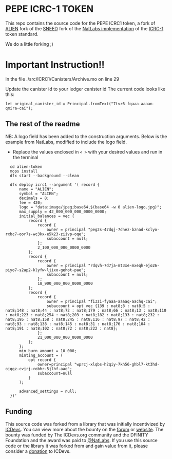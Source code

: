 # PEPE ICRC-1 TOKEN
This repo contains the source code for the PEPE ICRC1 token, 
a fork of [ALIEN](https://github.com/The-Needful-DO-org/alien-token) fork of the [SNEED](https://github.com/icsneed/sneed) fork of the [NatLabs implementation](https://github.com/NatLabs/icrc1) of the [ICRC-1](https://github.com/dfinity/ICRC-1) token standard. 

We do a little forking ;)

# Important Instruction!!

In the file ./src/ICRC1/Canisters/Archive.mo on line 29

Update the canister id to your ledger canister id
The current code looks like this:

    let original_canister_id = Principal.fromText("7tvr6-fqaaa-aaaan-qmira-cai");

## The rest of the readme

NB: A logo field has been added to the construction arguments. Below is the example from NatLabs, modified to include the logo field.
    
  - Replace the values enclosed in `< >` with your desired values and run in the terminal 

  ```motoko
    cd alien-token
    mops install
    dfx start --background --clean

    dfx deploy icrc1 --argument '( record {                     
        name = "ALIEN";                         
        symbol = "ALIEN";                           
        decimals = 8;                                           
        fee = 420;                                        
        logo = "data:image/jpeg;base64,$(base64 -w 0 alien-logo.jpg)";                                        
        max_supply = 42_000_000_000_0000_0000;                         
        initial_balances = vec {                                
            record {                                            
                record {
                    owner = principal "peg2s-47dqj-7dnez-bznad-kclyo-rxbc7-oor7s-wc3kx-e5k23-ziivp-oqe";   
                    subaccount = null;                          
                };                                              
                2_100_000_000_0000_0000
            };                                                   
            record {                                            
                record {
                    owner = principal "rdqvh-7d7ja-mt3xe-mxeqh-ejo26-piyo7-s2ap2-klyfw-ljixo-gehot-pae";   
                    subaccount = null;                          
                };                                              
                18_900_000_000_0000_0000 
            };
            record {                                            
                record {
                    owner = principal "fi3zi-fyaaa-aaaaq-aachq-cai";   
                    subaccount = opt vec {139 : nat8;8 : nat8;5 : nat8;148 : nat8;44 : nat8;72 : nat8;179 : nat8;66 : nat8;13 : nat8;110 : nat8;223 : nat8;254 : nat8;203 : nat8;182 : nat8;133 : nat8;232 : nat8;195 : nat8;158 : nat8;245 : nat8;116 : nat8;97 : nat8;42 : nat8;93 : nat8;138 : nat8;145 : nat8;31 : nat8;176 : nat8;104 : nat8;191 : nat8;102 : nat8;72 : nat8;222 : nat8};
                };                                              
                21_000_000_000_0000_0000
            };
        };                                                             
        min_burn_amount = 10_000;                         
        minting_account = (
            opt record {
                owner=principal "wprcj-xlqbs-h2qiy-7kh56-ghbl7-kt3hd-ojqgz-cvjrj-robhr-5jlhf-aae"; 
                subaccount=null
            }
        );

        advanced_settings = null;                               
    })'
  ```

## Funding

This source code was forked from a library that was initially incentivized by [ICDevs](https://icdevs.org/). You can view more about the bounty on the [forum](https://forum.dfinity.org/t/completed-icdevs-org-bounty-26-icrc-1-motoko-up-to-10k/14868/54) or [website](https://icdevs.org/bounties/2022/08/14/ICRC-1-Motoko.html). The bounty was funded by The ICDevs.org community and the DFINITY Foundation and the award was paid to [@NatLabs](https://github.com/NatLabs). If you use this source code or the library it was forked from and gain value from it, please consider a [donation](https://icdevs.org/donations.html) to ICDevs.
